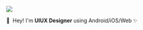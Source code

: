 <p>
  <a href="https://codingshit.tistory.com/" target="_blank"><img src="https://img.shields.io/badge/Blog-6D46DB?style=flat-square&logo=GitHub%20Sponsors&logoColor=white"/></a>
</p>

<p>

</p>

<p>
  👋&nbsp; Hey! I'm <b>UIUX Designer</b> using Android/iOS/Web ✨<br/> <br/><br/>
</p>


